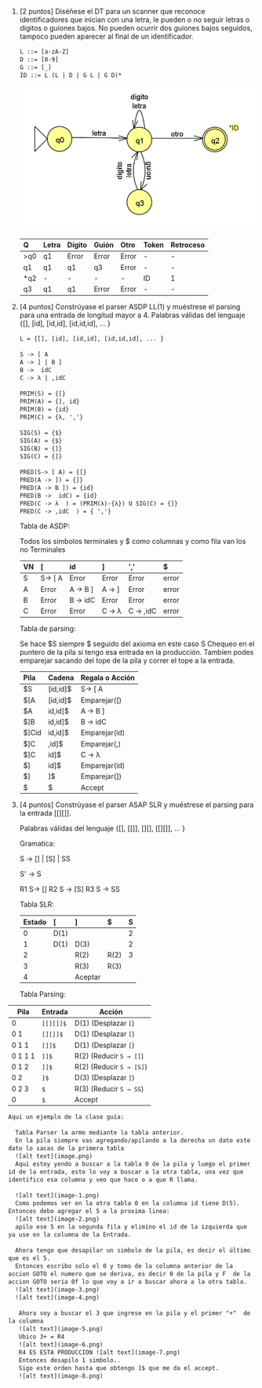 1. [2 puntos] Diséñese el DT para un scanner que reconoce identificadores que inician con una letra, le pueden o no seguir letras o dígitos o guiones bajos. No pueden ocurrir dos guiones bajos seguidos, tampoco pueden aparecer al final de un identificador.

    ```plain
    L ::= [a-zA-Z]
    D ::= [0-9]
    G ::= [_]
    ID ::= L (L | D | G L | G D)*
    ```

     ![AF Aritmética](img/P1UNAHUR_PARSEO_REC_2023.png)

    | Q   | Letra | Dígito | Guión | Otro     | Token | Retroceso |
    | --  | --    | --     | --    | --       | --    | --        |
    | >q0 | q1    | Error  | Error | Error    | -     | -         |
    | q1  | q1    | q1     | q3    | Error    | -     | -         |
    | *q2 | -     | -      |  -    | -        | ID    | 1         |
    | q3  | q1    | q1     | Error | Error    | -     | -         |
    
    

2. [4 puntos] Constrúyase el parser ASDP LL(1) y 
   muéstrese el parsing para una entrada de longitud mayor a 4.
    Palabras válidas del lenguaje {[], [id], [id,id], [id,id,id], ... }

    ```plain
    L = {[], [id], [id,id], [id,id,id], ... }

    S -> [ A 
    A -> ] | B ]
    B ->  idC 
    C -> λ | ,idC  

    PRIM(S) = {[}
    PRIM(A) = {], id}
    PRIM(B) = {id}
    PRIM(C) = {λ, ','}

    SIG(S) = {$}
    SIG(A) = {$}
    SIG(B) = {]}
    SIG(C) = {]}
    
    PRED(S-> [ A) = {[}
    PRED(A -> ]) = {]}
    PRED(A -> B ]) = {id}
    PRED(B ->  idC) = {id}
    PRED(C -> λ  ) = (PRIM(λ)-{λ}) U SIG(C) = {]}
    PRED(C -> ,idC  ) = { ','}
    ```
    Tabla de ASDP:
    
    Todos los simbolos terminales y $ como columnas y como fila van los no Terminales
    
    | VN | [            | id            |    ]      |   ','     |   $    |
    | -- |   --         | --            | --        | --        | --     |
    | S  |   S-> [ A    | Error         | Error     | Error     | error  |
    | A  |   Error      | A -> B ]      | A -> ]    | Error     | error  |
    | B  |   Error      | B ->  idC     |  Error    | Error     | error  |
    | C  |   Error      | Error         | C -> λ    | C -> ,idC |error   |

    Tabla de parsing:
    
    Se hace $S siempre $ seguido del axioma en este caso S
    Chequeo en el puntero de la pila si tengo esa entrada en la producción.
    Tambien podes emparejar sacando del tope de la pila y
    correr el tope a la entrada.
    
    | Pila   |   Cadena        | Regala o Acción       |
    | --     |   --            | --                    |
    | $S     |   [id,id]$      |  S-> [ A              |
    | $[A    |   [id,id]$      |  Emparejar([)         |
    | $A     |   id,id]$       |  A -> B ]             |
    | $]B    |   id,id]$       |  B ->  idC            |
    | $]Cid  |   id,id]$       |  Emparejar(id)        |
    | $]C    |   ,id]$         |  Emparejar(,)         |
    | $]C    |   id]$          |   C -> λ              |
    | $]     |   id]$          |   Emparejar(id)       |
    | $]     |   ]$            |   Emparejar(])        |
    | $      |   $             |   Accept              |



3. [4 puntos] Constrúyase el parser ASAP SLR y muéstrese 
   el parsing para la entrada [[][]]. 

   Palabras válidas del lenguaje {[], [[]], [][], [[][]], ... }

    Gramatica:

    S -> [] | [S] | SS
    
    S' -> S

    R1 S-> []
    R2 S -> [S]
    R3 S -> SS
   
   Tabla SLR:

   |  Estado	| [   |	]     |  $  |	S  |
   |--------   |-----|------  |-----|-----|
   |  0        |D(1)	|   	   |     |	2  |
   |  1        |D(1)	|D(3)	   |     |	2  |
   |  2		   |     |R(2)	   |R(2)	|  3  |
   |  3		   |     |R(3)    |R(3) |     | 
   |  4		   |     |Aceptar |     | 		|   


   Tabla Parsing:

| Pila     | Entrada   | Acción                    |
|----------|-----------|---------------------------|
| 0        | `[[][]]$` | D(1) (Desplazar `[`)      |
| 0 1      | `[][]]$`  | D(1) (Desplazar `[`)      |
| 0 1 1    | `[]]$`    | D(1) (Desplazar `[`)      |
| 0 1 1 1  | `]]$`     | R(2) (Reducir `S → []`)   |
| 0 1 2    | `]]$`     | R(2) (Reducir `S → [S]`)  |
| 0 2      | `]$`      | D(3) (Desplazar `]`)      |
| 0 2 3    | `$`       | R(3) (Reducir `S → SS`)   |
| 0        | `$`       | Accept                    |

 ```plain
Aqui un ejemplo de la clase guía:

   Tabla Parser la armo mediante la tabla anterior.
   En la pila siempre vas agregando/apilando a la derecha un dato este dato lo sacas de la primera tabla
   ![alt text](image.png)
   Aqui estoy yendo a buscar a la tabla 0 de la pila y luego el primer id de la entrada, esto lo voy a buscar a la otra tabla, una vez que identifico esa columna y veo que hace o a que R llama.

   ![alt text](image-1.png)
   Como podemos ver en la otra tabla 0 en la columna id tiene D(5). Entonces debo agregar el 5 a la proxima linea:
   ![alt text](image-2.png)
   apilo ese 5 en la segunda fila y elimino el id de la izquierda que ya use en la columna de la Entrada.

   Ahora tengo que desapilar un simbolo de la pila, es decir el último que es el 5.
   Entonces escribo solo el 0 y tomo de la columna anterior de la accion GOTO el numero que se deriva, es decir 0 de la pila y F  de la accion GOTO seria 0f lo que voy a ir a buscar ahora a la otra tabla.
   ![alt text](image-3.png)
   ![alt text](image-4.png)

    Ahora voy a buscar el 3 que ingrese en la pila y el primer "+"  de la columna
    ![alt text](image-5.png)
    Ubico 3+ = R4
    ![alt text](image-6.png)
    R4 ES ESTA PRODUCCION ![alt text](image-7.png)
    Entonces desapilo 1 simbolo..
    Sigo este orden hasta que obtengo 1$ que me da el accept.
    ![alt text](image-8.png)